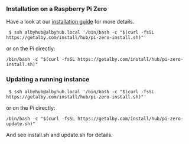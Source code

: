 ### Installation on a Raspberry Pi Zero

Have a look at our [installation guide](https://guides.getalby.com/user-guide/v/alby-account-and-browser-extension/alby-hub/alby-hub-flavors/raspberry-pi-zero) for more details.

```shell
 $ ssh albyhub@albyhub.local '/bin/bash -c "$(curl -fsSL https://getalby.com/install/hub/pi-zero-install.sh)"'
 ```

or on the Pi directly:
```shell
/bin/bash -c "$(curl -fsSL https://getalby.com/install/hub/pi-zero-install.sh)"
```

### Updating a running instance

```shell
 $ ssh albyhub@albyhub.local '/bin/bash -c "$(curl -fsSL https://getalby.com/install/hub/pi-zero-install.sh)"'
 ```

or on the Pi directly:
```shell
/bin/bash -c "$(curl -fsSL https://getalby.com/install/hub/pi-zero-update.sh)"
```

And see install.sh and update.sh for details.
